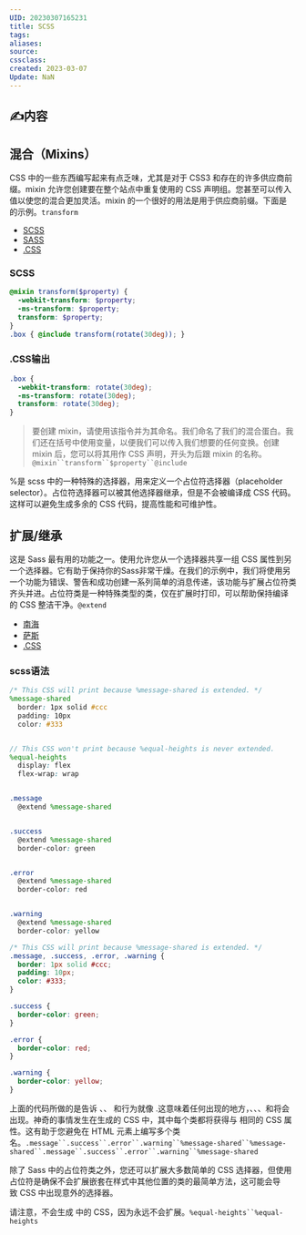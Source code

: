 ```yaml
---
UID: 20230307165231 
title: SCSS
tags: 
aliases: 
source: 
cssclass: 
created: 2023-03-07
Update: NaN
---
```


## ✍内容
## 混合（Mixins）

CSS 中的一些东西编写起来有点乏味，尤其是对于 CSS3 和存在的许多供应商前缀。mixin 允许您创建要在整个站点中重复使用的 CSS 声明组。您甚至可以传入值以使您的混合更加灵活。mixin 的一个很好的用法是用于供应商前缀。下面是 的示例。`transform`

-   [SCSS](https://sass.bootcss.com/guide#example-4-scss)
-   [SASS](https://sass.bootcss.com/guide#example-4-sass)
-   [.CSS](https://sass.bootcss.com/guide#example-4-css)

### SCSS

```SCSS
@mixin transform($property) {
  -webkit-transform: $property;
  -ms-transform: $property;
  transform: $property;
}
.box { @include transform(rotate(30deg)); }
```

### .CSS输出

```CSS
.box {
  -webkit-transform: rotate(30deg);
  -ms-transform: rotate(30deg);
  transform: rotate(30deg);
}

```

>要创建 mixin，请使用该指令并为其命名。我们命名了我们的混合蛋白。我们还在括号中使用变量，以便我们可以传入我们想要的任何变换。创建 mixin 后，您可以将其用作 CSS 声明，开头为后跟 mixin 的名称。`@mixin``transform``$property``@include`

%是 scss 中的一种特殊的选择器，用来定义一个占位符选择器（placeholder selector）。占位符选择器可以被其他选择器继承，但是不会被编译成 CSS 代码。这样可以避免生成多余的 CSS 代码，提高性能和可维护性。

## 扩展/继承

这是 Sass 最有用的功能之一。使用允许您从一个选择器共享一组 CSS 属性到另一个选择器。它有助于保持你的Sass非常干燥。在我们的示例中，我们将使用另一个功能为错误、警告和成功创建一系列简单的消息传递，该功能与扩展占位符类齐头并进。占位符类是一种特殊类型的类，仅在扩展时打印，可以帮助保持编译的 CSS 整洁干净。`@extend`

-   [南海](https://sass.bootcss.com/guide#example-5-scss)
-   [萨斯](https://sass.bootcss.com/guide#example-5-sass)
-   [.CSS](https://sass.bootcss.com/guide#example-5-css)

### scss语法

```scss
/* This CSS will print because %message-shared is extended. */
%message-shared
  border: 1px solid #ccc
  padding: 10px
  color: #333


// This CSS won't print because %equal-heights is never extended.
%equal-heights
  display: flex
  flex-wrap: wrap


.message
  @extend %message-shared


.success
  @extend %message-shared
  border-color: green


.error
  @extend %message-shared
  border-color: red


.warning
  @extend %message-shared
  border-color: yellow

```

```css
/* This CSS will print because %message-shared is extended. */
.message, .success, .error, .warning {
  border: 1px solid #ccc;
  padding: 10px;
  color: #333;
}

.success {
  border-color: green;
}

.error {
  border-color: red;
}

.warning {
  border-color: yellow;
}
```

上面的代码所做的是告诉 、、 和行为就像 .这意味着任何出现的地方，、、、和将会出现。神奇的事情发生在生成的 CSS 中，其中每个类都将获得与 相同的 CSS 属性。这有助于您避免在 HTML 元素上编写多个类名。`.message``.success``.error``.warning``%message-shared``%message-shared``.message``.success``.error``.warning``%message-shared`

除了 Sass 中的占位符类之外，您还可以扩展大多数简单的 CSS 选择器，但使用占位符是确保不会扩展嵌套在样式中其他位置的类的最简单方法，这可能会导致 CSS 中出现意外的选择器。

请注意，不会生成 中的 CSS，因为永远不会扩展。`%equal-heights``%equal-heights`